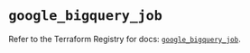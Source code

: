 # `google_bigquery_job`

Refer to the Terraform Registry for docs: [`google_bigquery_job`](https://registry.terraform.io/providers/hashicorp/google-beta/5.15.0/docs/resources/google_bigquery_job).
